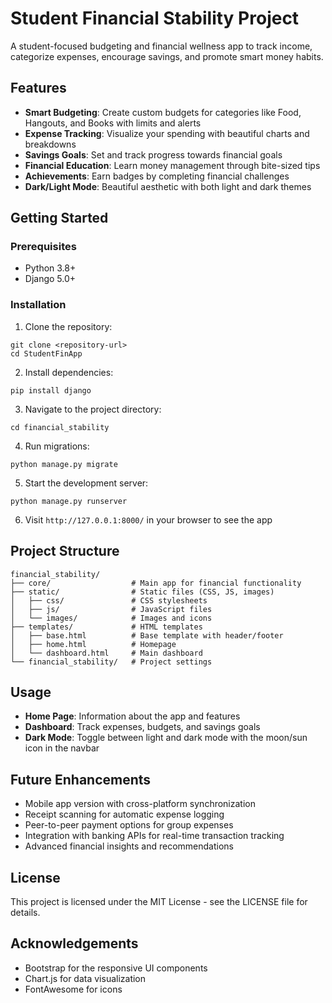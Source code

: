 # Student Financial Stability Project

A student-focused budgeting and financial wellness app to track income, categorize expenses, encourage savings, and promote smart money habits.

## Features

- **Smart Budgeting**: Create custom budgets for categories like Food, Hangouts, and Books with limits and alerts
- **Expense Tracking**: Visualize your spending with beautiful charts and breakdowns
- **Savings Goals**: Set and track progress towards financial goals
- **Financial Education**: Learn money management through bite-sized tips
- **Achievements**: Earn badges by completing financial challenges
- **Dark/Light Mode**: Beautiful aesthetic with both light and dark themes

## Getting Started

### Prerequisites

- Python 3.8+
- Django 5.0+

### Installation

1. Clone the repository:
```
git clone <repository-url>
cd StudentFinApp
```

2. Install dependencies:
```
pip install django
```

3. Navigate to the project directory:
```
cd financial_stability
```

4. Run migrations:
```
python manage.py migrate
```

5. Start the development server:
```
python manage.py runserver
```

6. Visit `http://127.0.0.1:8000/` in your browser to see the app

## Project Structure

```
financial_stability/
├── core/                  # Main app for financial functionality
├── static/                # Static files (CSS, JS, images)
│   ├── css/               # CSS stylesheets
│   ├── js/                # JavaScript files
│   └── images/            # Images and icons
├── templates/             # HTML templates
│   ├── base.html          # Base template with header/footer
│   ├── home.html          # Homepage
│   └── dashboard.html     # Main dashboard
└── financial_stability/   # Project settings
```

## Usage

- **Home Page**: Information about the app and features
- **Dashboard**: Track expenses, budgets, and savings goals
- **Dark Mode**: Toggle between light and dark mode with the moon/sun icon in the navbar

## Future Enhancements

- Mobile app version with cross-platform synchronization
- Receipt scanning for automatic expense logging
- Peer-to-peer payment options for group expenses
- Integration with banking APIs for real-time transaction tracking
- Advanced financial insights and recommendations

## License

This project is licensed under the MIT License - see the LICENSE file for details.

## Acknowledgements

- Bootstrap for the responsive UI components
- Chart.js for data visualization
- FontAwesome for icons 